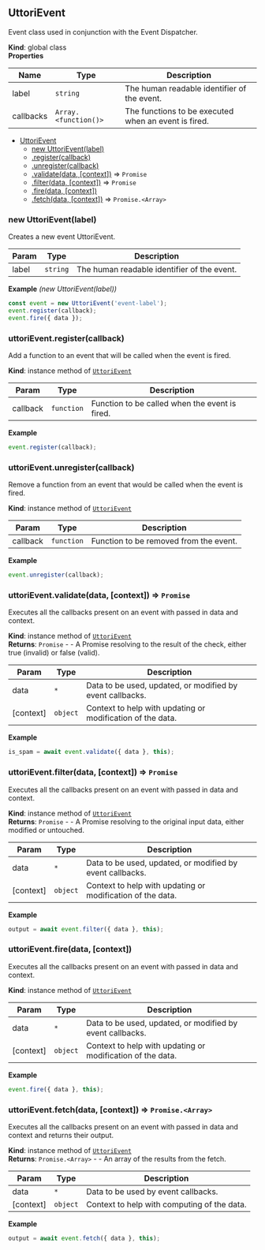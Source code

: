 <a name="UttoriEvent"></a>

## UttoriEvent
Event class used in conjunction with the Event Dispatcher.

**Kind**: global class  
**Properties**

| Name | Type | Description |
| --- | --- | --- |
| label | <code>string</code> | The human readable identifier of the event. |
| callbacks | <code>Array.&lt;function()&gt;</code> | The functions to be executed when an event is fired. |


* [UttoriEvent](#UttoriEvent)
    * [new UttoriEvent(label)](#new_UttoriEvent_new)
    * [.register(callback)](#UttoriEvent+register)
    * [.unregister(callback)](#UttoriEvent+unregister)
    * [.validate(data, [context])](#UttoriEvent+validate) ⇒ <code>Promise</code>
    * [.filter(data, [context])](#UttoriEvent+filter) ⇒ <code>Promise</code>
    * [.fire(data, [context])](#UttoriEvent+fire)
    * [.fetch(data, [context])](#UttoriEvent+fetch) ⇒ <code>Promise.&lt;Array&gt;</code>

<a name="new_UttoriEvent_new"></a>

### new UttoriEvent(label)
Creates a new event UttoriEvent.


| Param | Type | Description |
| --- | --- | --- |
| label | <code>string</code> | The human readable identifier of the event. |

**Example** *(new UttoriEvent(label))*  
```js
const event = new UttoriEvent('event-label');
event.register(callback);
event.fire({ data });
```
<a name="UttoriEvent+register"></a>

### uttoriEvent.register(callback)
Add a function to an event that will be called when the event is fired.

**Kind**: instance method of [<code>UttoriEvent</code>](#UttoriEvent)  

| Param | Type | Description |
| --- | --- | --- |
| callback | <code>function</code> | Function to be called when the event is fired. |

**Example**  
```js
event.register(callback);
```
<a name="UttoriEvent+unregister"></a>

### uttoriEvent.unregister(callback)
Remove a function from an event that would be called when the event is fired.

**Kind**: instance method of [<code>UttoriEvent</code>](#UttoriEvent)  

| Param | Type | Description |
| --- | --- | --- |
| callback | <code>function</code> | Function to be removed from the event. |

**Example**  
```js
event.unregister(callback);
```
<a name="UttoriEvent+validate"></a>

### uttoriEvent.validate(data, [context]) ⇒ <code>Promise</code>
Executes all the callbacks present on an event with passed in data and context.

**Kind**: instance method of [<code>UttoriEvent</code>](#UttoriEvent)  
**Returns**: <code>Promise</code> - - A Promise resolving to the result of the check, either true (invalid) or false (valid).  

| Param | Type | Description |
| --- | --- | --- |
| data | <code>\*</code> | Data to be used, updated, or modified by event callbacks. |
| [context] | <code>object</code> | Context to help with updating or modification of the data. |

**Example**  
```js
is_spam = await event.validate({ data }, this);
```
<a name="UttoriEvent+filter"></a>

### uttoriEvent.filter(data, [context]) ⇒ <code>Promise</code>
Executes all the callbacks present on an event with passed in data and context.

**Kind**: instance method of [<code>UttoriEvent</code>](#UttoriEvent)  
**Returns**: <code>Promise</code> - - A Promise resolving to the original input data, either modified or untouched.  

| Param | Type | Description |
| --- | --- | --- |
| data | <code>\*</code> | Data to be used, updated, or modified by event callbacks. |
| [context] | <code>object</code> | Context to help with updating or modification of the data. |

**Example**  
```js
output = await event.filter({ data }, this);
```
<a name="UttoriEvent+fire"></a>

### uttoriEvent.fire(data, [context])
Executes all the callbacks present on an event with passed in data and context.

**Kind**: instance method of [<code>UttoriEvent</code>](#UttoriEvent)  

| Param | Type | Description |
| --- | --- | --- |
| data | <code>\*</code> | Data to be used, updated, or modified by event callbacks. |
| [context] | <code>object</code> | Context to help with updating or modification of the data. |

**Example**  
```js
event.fire({ data }, this);
```
<a name="UttoriEvent+fetch"></a>

### uttoriEvent.fetch(data, [context]) ⇒ <code>Promise.&lt;Array&gt;</code>
Executes all the callbacks present on an event with passed in data and context and returns their output.

**Kind**: instance method of [<code>UttoriEvent</code>](#UttoriEvent)  
**Returns**: <code>Promise.&lt;Array&gt;</code> - - An array of the results from the fetch.  

| Param | Type | Description |
| --- | --- | --- |
| data | <code>\*</code> | Data to be used by event callbacks. |
| [context] | <code>object</code> | Context to help with computing of the data. |

**Example**  
```js
output = await event.fetch({ data }, this);
```
